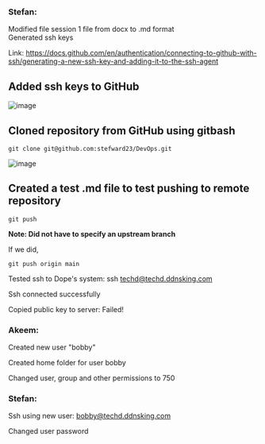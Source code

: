 ### Stefan:

Modified file session 1 file from docx to .md format  
Generated ssh keys

Link: https://docs.github.com/en/authentication/connecting-to-github-with-ssh/generating-a-new-ssh-key-and-adding-it-to-the-ssh-agent

## Added ssh keys to GitHub
![image](https://github.com/user-attachments/assets/2dfa4b28-e3a7-4c3c-a611-03f002937288)

## Cloned repository from GitHub using gitbash
```
git clone git@github.com:stefward23/DevOps.git
```
![image](https://github.com/user-attachments/assets/0c1b4f0d-9c38-4916-ba3f-67f616973a9d)

## Created a test .md file to test pushing to remote repository
```
git push 
```
**Note: Did not have to specify an upstream branch**

If we did, 
```
git push origin main
```

Tested ssh to Dope's system: ssh techd@techd.ddnsking.com

Ssh connected successfully

Copied public key to server: Failed!

### Akeem:

Created new user "bobby" 

Created home folder for user bobby

Changed user, group and other permissions to 750

### Stefan: 

Ssh using new user: bobby@techd.ddnsking.com

Changed user password

